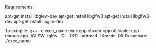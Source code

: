Requirements:

apt-get install libglew-dev
apt-get install libglfw3
apt-get install libglfw3-dev
apt-get install libglm-dev

To compile: g++ -o exec_name exec.cpp shader.cpp objloader.cpp texture.cpp -lGLEW -lglfw -lGL -lX11 -lpthread -lXrandr -lXi
To execute: ./exec_name 

